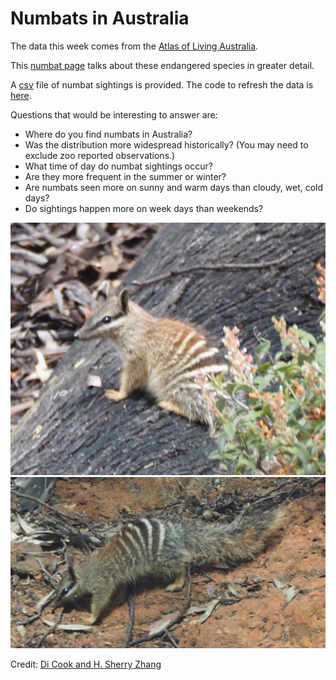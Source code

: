 # Numbats in Australia

The data this week comes from the [Atlas of Living Australia](https://www.ala.org.au). 

This [numbat page](https://bie.ala.org.au/species/https://biodiversity.org.au/afd/taxa/6c72d199-f0f1-44d3-8197-224a2f7cff5f) talks about these endangered species in greater detail.

A [csv](data/numbats.csv) file of numbat sightings is provided. The code to refresh the data is [here](code/data.R). 

Questions that would be interesting to answer are:

- Where do you find numbats in Australia?
- Was the distribution more widespread historically? (You may need to exclude zoo reported observations.)
- What time of day do numbat sightings occur?
- Are they more frequent in the summer or winter?
- Are numbats seen more on sunny and warm days than cloudy, wet, cold days?
- Do sightings happen more on week days than weekends?

![](numbat1.jpg) ![](numbat2.jpg)

Credit: [Di Cook and H. Sherry Zhang](@visnut@aus.social)